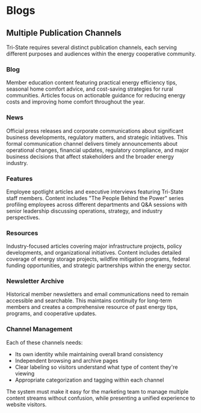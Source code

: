 # Blogs

## Multiple Publication Channels

Tri-State requires several distinct publication channels, each serving different purposes and audiences within the energy cooperative community.

### Blog

Member education content featuring practical energy efficiency tips, seasonal home comfort advice, and cost-saving strategies for rural communities. Articles focus on actionable guidance for reducing energy costs and improving home comfort throughout the year.

### News

Official press releases and corporate communications about significant business developments, regulatory matters, and strategic initiatives. This formal communication channel delivers timely announcements about operational changes, financial updates, regulatory compliance, and major business decisions that affect stakeholders and the broader energy industry.

### Features

Employee spotlight articles and executive interviews featuring Tri-State staff members. Content includes "The People Behind the Power" series profiling employees across different departments and Q&A sessions with senior leadership discussing operations, strategy, and industry perspectives.

### Resources

Industry-focused articles covering major infrastructure projects, policy developments, and organizational initiatives. Content includes detailed coverage of energy storage projects, wildfire mitigation programs, federal funding opportunities, and strategic partnerships within the energy sector.

### Newsletter Archive

Historical member newsletters and email communications need to remain accessible and searchable. This maintains continuity for long-term members and creates a comprehensive resource of past energy tips, programs, and cooperative updates.

### Channel Management

Each of these channels needs:

-   Its own identity while maintaining overall brand consistency
-   Independent browsing and archive pages
-   Clear labeling so visitors understand what type of content they're viewing
-   Appropriate categorization and tagging within each channel

The system must make it easy for the marketing team to manage multiple content streams without confusion, while presenting a unified experience to website visitors.

